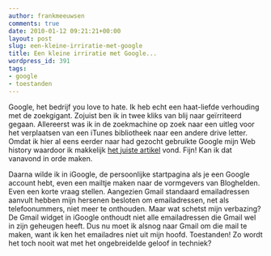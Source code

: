 ```yaml
---
author: frankmeeuwsen
comments: true
date: 2010-01-12 09:21:21+00:00
layout: post
slug: een-kleine-irriratie-met-google
title: Een kleine irriratie met Google...
wordpress_id: 391
tags:
- google
- toestanden
---
```


Google, het bedrijf you love to hate. Ik heb echt een haat-liefde verhouding met de zoekgigant. Zojuist ben ik in twee kliks van blij naar geïrriteerd gegaan. Allereerst was ik in de zoekmachine op zoek naar een uitleg voor het verplaatsen van een iTunes bibliotheek naar een andere drive letter. Omdat ik hier al eens eerder naar had gezocht gebruikte Google mijn Web history waardoor ik makkelijk [het juiste artikel](http://hifiblog.com/past/2006/05/11/howto-move-your-itunes-music-while-preserving-library-data-when-you-dont-let-itunes-manage-your-music-library/) vond. Fijn! Kan ik dat vanavond in orde maken.

Daarna wilde ik in iGoogle, de persoonlijke startpagina als je een Google account hebt, even een mailtje maken naar de vormgevers van Bloghelden. Even een korte vraag stellen. Aangezien Gmail standaard emailadressen aanvult hebben mijn hersenen besloten om emailadressen, net als telefoonummers, niet meer te onthouden. Maar wat schetst mijn verbazing? De Gmail widget in iGoogle onthoudt niet alle emailadressen die Gmail wel in zijn geheugen heeft. Dus nu moet ik alsnog naar Gmail om die mail te maken, want ik ken het emailadres niet uit mijn hoofd. Toestanden! Zo wordt het toch nooit wat met het ongebreidelde geloof in techniek?
